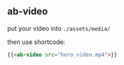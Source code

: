 


## ab-video

put your video into `./assets/media/`

then use shortcode:

```markdown
{{<ab-video src="hero_video.mp4">}}
```
